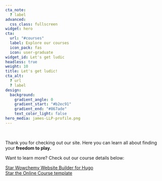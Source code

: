 ```yaml
---
cta_note:
  ? label
advanced:
  css_class: fullscreen
widget: hero
cta:
  url: "#courses"
  label: Explore our courses
  icon_pack: fas
  icon: user-graduate
widget_id: Let's get ludic
headless: true
weight: 10
title: Let's get ludic!
cta_alt:
  ? url
  ? label
design:
  background:
    gradient_angle: 0
    gradient_start: "#b2ec91"
    gradient_end: "#867ade"
    text_color_light: false
hero_media: james-LLP-profile.png
---
```


<br>

Thank you for checking out our site. Here you can learn all about finding your **freedom to play.**

Want to learn more? Check out our course details below:

<a class="github-button" href="https://github.com/wowchemy/wowchemy-hugo-themes" data-icon="octicon-star" data-size="large" data-show-count="true" aria-label="Star Wowchemy Website Builder for Hugo">Star Wowchemy Website Builder for Hugo</a><br><a class="github-button" href="https://github.com/wowchemy/starter-hugo-online-course" data-icon="octicon-star" data-size="large" data-show-count="true" aria-label="Star the Online Course template">Star the Online Course template</a><script async defer src="https://buttons.github.io/buttons.js"></script>
